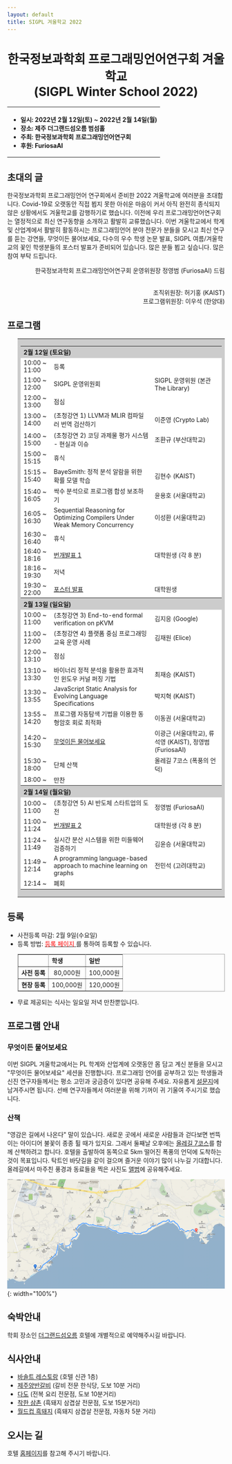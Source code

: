 ```yaml
---
layout: default
title: SIGPL 겨울학교 2022
---
```


<h1>
<center>
한국정보과학회 프로그래밍언어연구회 겨울학교
<br> (SIGPL Winter School 2022)
</center>
</h1>
<center><table><tbody><tr><th align="left">
<ul>
<li>
    일시: 2022년 2월 12일(토) ~ 2022년 2월 14일(월)
</li><li>
    장소: 제주 더그랜드섬오름 범섬홀
</li><li>
    주최: 한국정보과학회 프로그래밍언어연구회
</li><li>
    후원: FuriosaAI
</li></ul>
</th></tr></tbody></table>
</center>

<h2>초대의 글</h2>

<p>
  한국정보과학회 프로그래밍언어 연구회에서 준비한 2022 겨울학교에 여러분을 초대합니다.
  Covid-19로 오랫동안 직접 뵙지 못한 아쉬운 마음이 커서 아직 완전히 종식되지 않은 상황에서도 겨울학교를 감행하기로 했습니다.
  이전에 우리 프로그래밍언어연구회는 열정적으로 최신 연구동향을 소개하고 활발히 교류했습니다.
  이번 겨울학교에서 학계 및 산업계에서 활발히 활동하시는 프로그래밍언어 분야 전문가 분들을 모시고 최신 연구를 듣는 강연들,
  무엇이든 물어보세요, 다수의 우수 학생 논문 발표, SIGPL 여름/겨울학교의 꽃인 학생분들의 포스터 발표가 준비되어 있습니다.
  많은 분들 뵙고 싶습니다. 많은 참여 부탁 드립니다.
</p>

<p align="right">
한국정보과학회 프로그래밍언어연구회 운영위원장 정영범 (FuriosaAI) 드림
</p>

<p align="right">
<br> 조직위원장: 허기홍 (KAIST)
<br> 프로그램위원장: 이우석 (한양대)

</p>

<h2>프로그램</h2>

<ul>
  <table border="0" cellspacing="0">
  <tbody><tr><td bgcolor="#cccccc">
  <table border="0" cellspacing="1pt">
<tbody>

  <tr><th colspan="3" align="left"> 2월 12일 (토요일)  </th></tr>
  <tr><td bgcolor="white">  10:00 ~ 11:00  </td><td bgcolor="white">  등록  </td><td bgcolor="white">   </td></tr>
  <tr><td bgcolor="white">  11:00 ~ 12:00  </td><td bgcolor="white">  SIGPL 운영위원회 </td><td bgcolor="white">  SIGPL 운영위원 (본관 The Library)  </td></tr>
  <tr><td bgcolor="white">  12:00 ~ 13:00  </td><td bgcolor="white">  점심  </td><td bgcolor="white">   </td></tr>
  <tr><td bgcolor="white">  13:00 ~ 14:00  </td><td bgcolor="white">  (초청강연 1) LLVM과 MLIR 컴파일러 번역 검산하기  </td> <td bgcolor="white"> 이준영 (Crypto Lab)  </td></tr>
  <tr><td bgcolor="white">  14:00 ~ 15:00  </td><td bgcolor="white">  (초청강연 2) 코딩 과제물 평가 시스템 - 현실과 이슈 </td><td bgcolor="white"> 조환규 (부산대학교)  </td></tr>
  <tr><td bgcolor="white">  15:00 ~ 15:15  </td><td bgcolor="white">  휴식 </td><td bgcolor="white">   </td></tr>
	<tr><td bgcolor="white">  15:15 ~ 15:40  </td><td bgcolor="white">  BayeSmith: 정적 분석 알람을 위한 확률 모델 학습</td>	<td bgcolor="white">  김현수 (KAIST) </td></tr>
  <tr><td bgcolor="white">  15:40 ~ 16:05  </td><td bgcolor="white">  싹수 분석으로 프로그램 합성 보조하기</td><td bgcolor="white">윤용호 (서울대학교) </td></tr>
  <tr><td bgcolor="white">  16:05 ~ 16:30  </td><td bgcolor="white">  Sequential Reasoning for Optimizing Compilers Under Weak Memory Concurrency</td><td bgcolor="white">이성환 (서울대학교) </td></tr>
  <tr><td bgcolor="white">  16:30 ~ 16:40  </td><td bgcolor="white">  휴식 </td><td bgcolor="white">   </td></tr>
  <tr><td bgcolor="white">  16:40 ~ 18:16  </td><td bgcolor="white">  <a href="lightening.html">번개발표 1</a></td><td bgcolor="white"> 대학원생 (각 8 분)   </td></tr>
  <tr><td bgcolor="white">  18:16 ~ 19:30  </td><td bgcolor="white">  저녁 </td><td bgcolor="white">   </td></tr>
  <tr><td bgcolor="white">  19:30 ~ 22:00  </td><td bgcolor="white">  <a href="poster.html">포스터 발표</a></td><td bgcolor="white">  대학원생 </td> </tr>
  <tr><th colspan="3" align="left"> 2월 13일 (일요일)  </th></tr>
  <tr><td bgcolor="white">  10:00 ~ 11:00  </td><td bgcolor="white">  (초청강연 3) End-to-end formal verification on pKVM  </td><td bgcolor="white">  김지응 (Google) </td></tr>
  <tr><td bgcolor="white">  11:00 ~ 12:00  </td><td bgcolor="white">  (초청강연 4) 플랫폼 중심 프로그래밍 교육 운영 사례 </td><td bgcolor="white">  김재원 (Elice) </td></tr>
  <tr><td bgcolor="white">  12:00 ~ 13:10  </td><td bgcolor="white">  점심</td><td bgcolor="white">  </td></tr>
	<tr><td bgcolor="white">  13:10 ~ 13:30  </td><td bgcolor="white">  바이너리 정적 분석을 활용한 효과적인 윈도우 커널 퍼징 기법</td>	<td bgcolor="white">  최재승 (KAIST) </td></tr>
	<tr><td bgcolor="white">  13:30 ~ 13:55  </td><td bgcolor="white">  JavaScript Static Analysis for Evolving Language Specifications</td>	<td bgcolor="white">  박지혁 (KAIST) </td></tr>
	<tr><td bgcolor="white">  13:55 ~ 14:20  </td><td bgcolor="white">  프로그램 자동탐색 기법을 이용한 동형암호 회로 최적화</td>	<td bgcolor="white">  이동권 (서울대학교) </td></tr>
  <tr><td bgcolor="white">  14:20 ~ 15:30  </td><td bgcolor="white">  <a href="https://forms.gle/trWbVnjQq2w4BDSM9">무엇이든 물어보세요</a> </td><td bgcolor="white"> 이광근 (서울대학교), 류석영 (KAIST), 정영범 (FuriosaAI)  </td></tr>
  <tr><td bgcolor="white">  15:30 ~ 18:00  </td><td bgcolor="white">  단체 산책 </td><td bgcolor="white">  올레길 7코스 (폭풍의 언덕) </td></tr>
  <tr><td bgcolor="white">  18:00 ~        </td><td bgcolor="white">  만찬 </td><td bgcolor="white">   </td></tr>

  <tr><th colspan="3" align="left"> 2월 14일 (월요일)  </th></tr>
  <tr><td bgcolor="white">  10:00 ~ 11:00  </td><td bgcolor="white">  (초청강연 5) AI 반도체 스타트업의 도전 </td><td bgcolor="white"> 정영범 (FuriosaAI)   </td></tr>
  <tr><td bgcolor="white">  11:00 ~ 11:24  </td><td bgcolor="white">  <a href="lightening2.html">번개발표 2</a></td><td bgcolor="white"> 대학원생 (각 8 분)   </td></tr>
  <tr><td bgcolor="white">  11:24 ~ 11:49  </td><td bgcolor="white">  실시간 분산 시스템을 위한 미들웨어 검증하기</td><td bgcolor="white">김윤승 (서울대학교) </td></tr>
  <tr><td bgcolor="white">  11:49 ~ 12:14  </td><td bgcolor="white">  A programming language-based approach to machine learning on graphs</td><td bgcolor="white">전민석 (고려대학교) </td></tr>
  <tr><td bgcolor="white">  12:14 ~        </td><td bgcolor="white">  폐회  </td><td bgcolor="white">   </td></tr>
</tbody>
  </table></td></tr></tbody></table>
</ul>

## 등록

<ul>
    <li> 사전등록 마감: 2월 9일(수요일)
  </li><li> 등록 방법: <a href= "http://www.kiise.or.kr/conference/conf/102/" target="_blank"> <font color="red">등록 페이지</font> </a>를 통하여 등록할 수 있습니다.
<table border="1" bordercolor="#a0a0a0" cellspacing="0">
<tbody><tr><th>&nbsp;</th><th>학생</th><th>일반</th></tr>
<tr align="center"><th>사전 등록 </th><td>80,000원</td><td>100,000원</td></tr>
<tr align="center"><th>현장 등록 </th><td>100,000원</td><td>120,000원</td></tr>
</tbody></table>
</li><li>무료 제공되는 식사는 일요일 저녁 만찬뿐입니다.</li></ul>

## 프로그램 안내
### 무엇이든 물어보세요
이번 SIGPL 겨울학교에서는 PL 학계와 산업계에 오랫동안 몸 담고 계신 분들을 모시고 "무엇이든 물어보세요" 세션을 진행합니다.
프로그래밍 언어를 공부하고 있는 학생들과 신진 연구자들께서는 평소 고민과 궁금증이 있다면 공유해 주세요.
자유롭게 <a href="https://forms.gle/trWbVnjQq2w4BDSM9">설문지</a>에 남겨주시면 됩니다.
선배 연구자들께서 여러분을 위해 기꺼이 귀 기울여 주시기로 했습니다.
### 산책
"영감은 길에서 나온다" 말이 있습니다. 새로운 곳에서 새로운 사람들과 걷다보면 번뜩이는 아이디어 불꽃이 종종 튈 때가 있지요.
그래서 둘째날 오후에는 <a href="http://www.jejuolle.org/trail/kor/olle_trail/default.asp?search_idx=9">올레길 7코스</a>를 함께 산책하려고 합니다.
호텔을 출발하여 동쪽으로 5km 떨어진 폭풍의 언덕에 도착하는 것이 목표입니다.
탁트인 바닷길을 같이 걸으며 즐거운 이야기 많이 나누길 기대합니다.
올레길에서 마주친 풍경과 동료들을 찍은 사진도 <a href="https://photos.app.goo.gl/KoYpXQCQEVDamsYm9">앨범</a>에 공유해주세요.

![map](map.png){: width="100%"}

## 숙박안내

학회 장소인 <a href="http://www.sumorum.com" target="_blank">더그랜드섬오름</a> 호텔에 개별적으로 예약해주시길 바랍니다.

## 식사안내

<ul>
  <li><a href="http://www.sumorum.com/upload/contents/BasaltRestaurant.pdf">바솔트 레스토랑</a> (호텔 신관 1층)</li>
  <li><a href="https://map.naver.com/v5/entry/place/1592243122?placePath=%2Fhome&c=14082835.3292459,3926221.9972572,17,0,0,0,dh">제주양반갈비</a> (갈비 전문 한식당, 도보 10분 거리) </li>
  <li><a href="https://map.naver.com/v5/entry/place/1926787057?placePath=%2Fhome&c=14082220.9347123,3926367.0877228,15,0,0,0,dh">다도</a> (전복 요리 전문점, 도보 10분거리) </li>
  <li><a href="https://map.naver.com/v5/entry/place/37289095?placePath=%2Fhome&c=14082216.4708007,3926544.9730715,15,0,0,0,dh">착한 삼촌</a> (흑돼지 삼겹살 전문점, 도보 15분거리) </li>
  <li><a href="https://map.naver.com/v5/search/%EC%9B%94%EB%93%9C%EC%BB%B5%ED%9D%91%EB%8F%BC%EC%A7%80/place/36938066?c=14081555.5447200,3927605.9134877,15,0,0,0,dh&placePath=%3Fentry%253Dbmp">월드컵 흑돼지</a> (흑돼지 삼겹살 전문점, 자동차 5분 거리) </li>
</ul>

## 오시는 길

호텔 <a href="http://www.sumorum.com/introduction/location">홈페이지</a>를 참고해 주시기 바랍니다.
